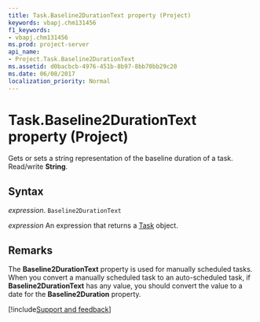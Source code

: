 ```yaml
---
title: Task.Baseline2DurationText property (Project)
keywords: vbapj.chm131456
f1_keywords:
- vbapj.chm131456
ms.prod: project-server
api_name:
- Project.Task.Baseline2DurationText
ms.assetid: d0bacbcb-4976-451b-8b97-8bb70bb29c20
ms.date: 06/08/2017
localization_priority: Normal
---
```



# Task.Baseline2DurationText property (Project)

Gets or sets a string representation of the baseline duration of a task. Read/write  **String**.


## Syntax

_expression_. `Baseline2DurationText`

 _expression_ An expression that returns a [Task](./Project.Task.md) object.


## Remarks

The  **Baseline2DurationText** property is used for manually scheduled tasks. When you convert a manually scheduled task to an auto-scheduled task, if **Baseline2DurationText** has any value, you should convert the value to a date for the **Baseline2Duration** property.

[!include[Support and feedback](~/includes/feedback-boilerplate.md)]